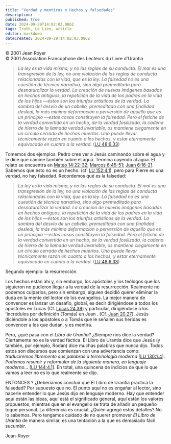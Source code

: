 ```yaml
---
title: "Verdad y mentiras o Hechos y falsedades"
description: 
published: true
date: 2024-09-29T14:02:03.086Z
tags: Truth, Le Lien, article
editor: markdown
dateCreated: 2024-09-29T14:02:03.086Z
---
```


<p class="v-card tema v-sheet--gris claro aclarar-3 px-2">© 2001 Jean Royer<br>© 2001 Association Francophone des Lecteurs du Livre d'Urantia</p>


> _La ley es la vida misma, y no las reglas de su conducta. El mal es una transgresión de la ley, no una violación de las reglas de conducta relacionadas con la vida, que *es* la ley. La falsedad no es una cuestión de técnica narrativa, sino algo premeditado para desnaturalizar la verdad. La creación de nuevas imágenes basadas en hechos antiguos, la repetición de la vida de los padres en la vida de los hijos —éstos son los triunfos artísticos de la verdad. La sombra del desvío de un cabello, premeditado con una finalidad desleal, la más mínima deformación o perversión de aquello que es un principio —estas cosas constituyen la falsedad. Pero el fetiche de la verdad convertida en un hecho, de la verdad fosilizada, la cadena de hierro de la llamada verdad invariable, os mantiene ciegamente en un círculo cerrado de hechos muertos. Uno puede llevar técnicamente razón en cuanto a los hechos, y estar eternamente equivocado en cuanto a la verdad._ ([LU 48:6.33](/es/The_Urantia_Book/48#p6_33))

Tomemos dos ejemplos: Pedro cree ver a Jesús caminando sobre el agua y le dice que camine también sobre el agua. Termina cayendo al agua. El relato se encuentra en [Mateo 14:22-32](/es/Bible/Matthew/14#v22); [Marcos 6:45-51](/es/Bible/Mark/6#v45); [Juan 6:16-21](/es/Bible/John/6#v16). Sabemos que esto no es un hecho. (cf. [LU 152:4.1](/es/The_Urantia_Book/152#p4_1)), pero para Pierre es una verdad, no hay falsedad. Recordemos qué es la falsedad:

> _La ley es la vida misma, y no las reglas de su conducta. El mal es una transgresión de la ley, no una violación de las reglas de conducta relacionadas con la vida, que *es* la ley. La falsedad no es una cuestión de técnica narrativa, sino algo premeditado para desnaturalizar la verdad. La creación de nuevas imágenes basadas en hechos antiguos, la repetición de la vida de los padres en la vida de los hijos —éstos son los triunfos artísticos de la verdad. La sombra del desvío de un cabello, premeditado con una finalidad desleal, la más mínima deformación o perversión de aquello que es un principio —estas cosas constituyen la falsedad. Pero el fetiche de la verdad convertida en un hecho, de la verdad fosilizada, la cadena de hierro de la llamada verdad invariable, os mantiene ciegamente en un círculo cerrado de hechos muertos. Uno puede llevar técnicamente razón en cuanto a los hechos, y estar eternamente equivocado en cuanto a la verdad._ ([LU 48:6.33](/es/The_Urantia_Book/48#p6_33))

Segundo ejemplo: la resurrección.

Los hechos están ahí y, sin embargo, los apóstoles y los teólogos que los siguieron no pudieron llegar a la verdad de la resurrección. Realmente no podemos culparlos, pero sin embargo, alguien decidió querer eliminar la duda en la mente del lector de los evangelios. La mejor manera de convencer es lanzar un desafío, global, es decir dirigiéndose a todos los apóstoles en Lucas (Cf. [Lucas 24,39](/es/Bible/Luke/24#v39)) y particular, dirigiéndose a los 'incrédulos por definición (Tomás) en Juan . (Cf. [Juan 20.27](/es/Bible/John/20#v27)). Jesús diciéndole a los apóstoles o a Tomás que le señalen sus heridas es convencer a los que dudan, y es mentira.

Pero, ¿qué pasa con el _Libro de Urantia_? ¿Siempre nos dice la verdad? Ciertamente no es la verdad fáctica. El Libro de Urantia dice que Jesús (y también, por ejemplo, Rodan) dice muchas palabras que nunca dijo. Todos estos son discursos que comienzan con una advertencia como: _traduciremos libremente sus palabras a terminología moderna_ [[LU 130:1.4](/es/The_Urantia_Book/130#p1_4)]. _Podemos resumir y reformular de la siguiente manera, en lenguaje moderno..._ [[LU 144:4.1](/es/The_Urantia_Book/144#p4_1)]. En total, una quincena de indicios de que lo que vamos a leer no es lo que realmente se dijo.

ENTONCES ? ¿Deberíamos concluir que El Libro de Urantia practica la falsedad? Por supuesto que no. El punto aquí no es engañar al lector, sino hacerle entender lo que Jesús dijo en lenguaje moderno. Hay que entender aquí están las ideas, aquí está el significado general, aquí están los valores propuestos, mientras que en el evangelio se trata de añadir un pequeño toque personal. La diferencia es crucial. ¿Quién agregó estos detalles? No lo sabemos. Pero tengamos cuidado de no querer promover _El Libro de Urantia_ de manera similar, es una tentación a la que es demasiado fácil sucumbir.

Jean-Royer

